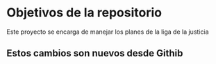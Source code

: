 # Objetivos de la repositorio

Este proyecto se encarga de manejar los planes de la liga de la justicia

## Estos cambios son nuevos desde Githib
